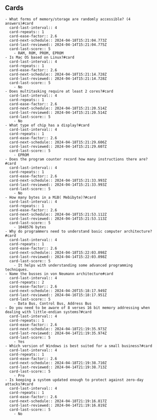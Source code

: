 ## Cards
	- What forms of memory/storage are randomly accessible? (4 answers)#card
	  card-last-interval:: 4
	  card-repeats:: 1
	  card-ease-factor:: 2.6
	  card-next-schedule:: 2024-04-18T15:21:04.773Z
	  card-last-reviewed:: 2024-04-14T15:21:04.775Z
	  card-last-score:: 5
		- RAM, ROM, PROM, EPROM
	- Is Mac OS based on Linux?#card
	  card-last-interval:: 4
	  card-repeats:: 1
	  card-ease-factor:: 2.6
	  card-next-schedule:: 2024-04-18T15:21:14.728Z
	  card-last-reviewed:: 2024-04-14T15:21:14.728Z
	  card-last-score:: 5
		- No
	- Does multitasking require at least 2 cores?#card
	  card-last-interval:: 4
	  card-repeats:: 1
	  card-ease-factor:: 2.6
	  card-next-schedule:: 2024-04-18T15:21:20.514Z
	  card-last-reviewed:: 2024-04-14T15:21:20.514Z
	  card-last-score:: 5
		- No
	- What type of chip has a display?#card
	  card-last-interval:: 4
	  card-repeats:: 1
	  card-ease-factor:: 2.6
	  card-next-schedule:: 2024-04-18T15:21:29.606Z
	  card-last-reviewed:: 2024-04-14T15:21:29.607Z
	  card-last-score:: 5
		- EPROM
	- Does the program counter record how many instructions there are?#card
	  card-last-interval:: 4
	  card-repeats:: 1
	  card-ease-factor:: 2.6
	  card-next-schedule:: 2024-04-18T15:21:33.993Z
	  card-last-reviewed:: 2024-04-14T15:21:33.993Z
	  card-last-score:: 5
		- No
	- How many bytes in a MiB( Mebibyte)?#card
	  card-last-interval:: 4
	  card-repeats:: 1
	  card-ease-factor:: 2.6
	  card-next-schedule:: 2024-04-18T15:21:53.112Z
	  card-last-reviewed:: 2024-04-14T15:21:53.113Z
	  card-last-score:: 5
		- 1048576 bytes
	- Why do programmers need to understand basic computer architecture?#card
	  card-last-interval:: 4
	  card-repeats:: 1
	  card-ease-factor:: 2.6
	  card-next-schedule:: 2024-04-18T15:22:03.098Z
	  card-last-reviewed:: 2024-04-14T15:22:03.098Z
	  card-last-score:: 5
		- It helps with understanding some advanced programming techniques.
	- Name the busses in von Neumann architecture#card
	  card-last-interval:: 4
	  card-repeats:: 2
	  card-ease-factor:: 2.6
	  card-next-schedule:: 2024-04-20T15:18:17.949Z
	  card-last-reviewed:: 2024-04-16T15:18:17.951Z
	  card-last-score:: 5
		- Data Bus, Control Bus, Address Bus
	- Do you need to be aware of 8 verses 16 bit memory addressing when dealing with little-endian systems?#card
	  card-last-interval:: 4
	  card-repeats:: 1
	  card-ease-factor:: 2.6
	  card-next-schedule:: 2024-04-18T21:19:35.973Z
	  card-last-reviewed:: 2024-04-14T21:19:35.974Z
	  card-last-score:: 5
		- Yes
	- Which version of Windows is best suited for a small business?#card
	  card-last-interval:: 4
	  card-repeats:: 1
	  card-ease-factor:: 2.6
	  card-next-schedule:: 2024-04-18T21:19:38.710Z
	  card-last-reviewed:: 2024-04-14T21:19:38.713Z
	  card-last-score:: 5
		- Pro
	- Is keeping a system updated enough to protect against zero-day attacks?#card
	  card-last-interval:: 4
	  card-repeats:: 1
	  card-ease-factor:: 2.6
	  card-next-schedule:: 2024-04-18T21:19:16.817Z
	  card-last-reviewed:: 2024-04-14T21:19:16.819Z
	  card-last-score:: 5
		- No